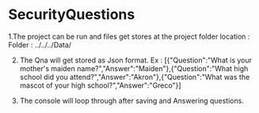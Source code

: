 # SecurityQuestions

1.The project can be run and files get stores at the project folder location : 
  Folder : ../../../Data/
  
  
2. The Qna will get stored as Json format. 
  Ex : [{"Question":"What is your mother&#39;s maiden name?","Answer":"Maiden"},{"Question":"What high school did you attend?","Answer":"Akron"},{"Question":"What was the mascot of your high school?","Answer":"Greco"}]
  
3.  The console will loop through after saving and Answering questions. 
  
